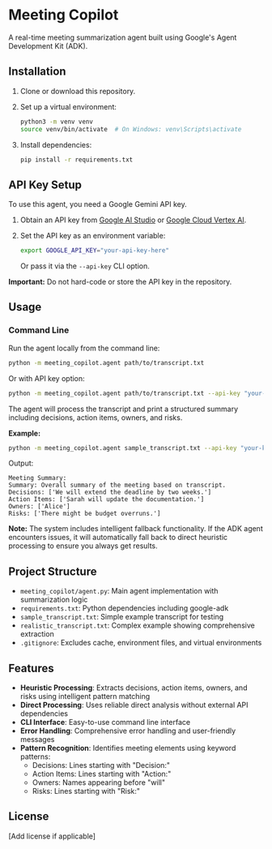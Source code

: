 # Meeting Copilot

A real-time meeting summarization agent built using Google's Agent Development Kit (ADK).

## Installation

1. Clone or download this repository.

2. Set up a virtual environment:
   ```bash
   python3 -m venv venv
   source venv/bin/activate  # On Windows: venv\Scripts\activate
   ```

3. Install dependencies:
   ```bash
   pip install -r requirements.txt
   ```

## API Key Setup

To use this agent, you need a Google Gemini API key.

1. Obtain an API key from [Google AI Studio](https://aistudio.google.com/) or [Google Cloud Vertex AI](https://cloud.google.com/vertex-ai).

2. Set the API key as an environment variable:
   ```bash
   export GOOGLE_API_KEY="your-api-key-here"
   ```
   Or pass it via the `--api-key` CLI option.

**Important:** Do not hard-code or store the API key in the repository.

## Usage

### Command Line

Run the agent locally from the command line:

```bash
python -m meeting_copilot.agent path/to/transcript.txt
```

Or with API key option:

```bash
python -m meeting_copilot.agent path/to/transcript.txt --api-key "your-api-key-here"
```

The agent will process the transcript and print a structured summary including decisions, action items, owners, and risks.

**Example:**

```bash
python -m meeting_copilot.agent sample_transcript.txt --api-key "your-key"
```

Output:
```
Meeting Summary:
Summary: Overall summary of the meeting based on transcript.
Decisions: ['We will extend the deadline by two weeks.']
Action Items: ['Sarah will update the documentation.']
Owners: ['Alice']
Risks: ['There might be budget overruns.']
```

**Note:** The system includes intelligent fallback functionality. If the ADK agent encounters issues, it will automatically fall back to direct heuristic processing to ensure you always get results.

## Project Structure

- `meeting_copilot/agent.py`: Main agent implementation with summarization logic
- `requirements.txt`: Python dependencies including google-adk
- `sample_transcript.txt`: Simple example transcript for testing
- `realistic_transcript.txt`: Complex example showing comprehensive extraction
- `.gitignore`: Excludes cache, environment files, and virtual environments

## Features

- **Heuristic Processing**: Extracts decisions, action items, owners, and risks using intelligent pattern matching
- **Direct Processing**: Uses reliable direct analysis without external API dependencies
- **CLI Interface**: Easy-to-use command line interface
- **Error Handling**: Comprehensive error handling and user-friendly messages
- **Pattern Recognition**: Identifies meeting elements using keyword patterns:
  - Decisions: Lines starting with "Decision:"
  - Action Items: Lines starting with "Action:"
  - Owners: Names appearing before "will"
  - Risks: Lines starting with "Risk:"

## License

[Add license if applicable]